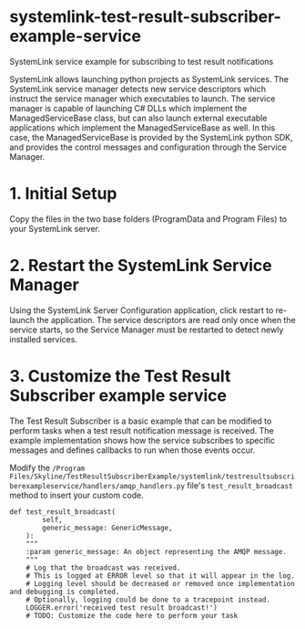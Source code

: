 # systemlink-test-result-subscriber-example-service
SystemLink service example for subscribing to test result notifications

SystemLink allows launching python projects as SystemLink services.  The SystemLink service manager detects new service descriptors which instruct the service manager which executables to launch.  The service manager is capable of launching C# DLLs which implement the ManagedServiceBase class, but can also launch external executable applications which implement the ManagedServiceBase as well.  In this case, the ManagedServiceBase is provided by the SystemLink python SDK, and provides the control messages and configuration through the Service Manager.

# 1.  Initial Setup
Copy the files in the two base folders (ProgramData and Program Files) to your SystemLink server.

# 2.  Restart the SystemLink Service Manager
Using the SystemLink Server Configuration application, click restart to re-launch the application.  The service descriptors are read only once when the service starts, so the Service Manager must be restarted to detect newly installed services.

# 3.  Customize the Test Result Subscriber example service
The Test Result Subscriber is a basic example that can be modified to perform tasks when a test result notification message is received.  The example implementation shows how the service subscribes to specific messages and defines callbacks to run when those events occur.

Modify the ```/Program Files/Skyline/TestResultSubscriberExample/systemlink/testresultsubscriberexampleservice/handlers/amqp_handlers.py``` file's ```test_result_broadcast``` method to insert your custom code.

    def test_result_broadcast(
            self,
            generic_message: GenericMessage,
        ):
        """
        :param generic_message: An object representing the AMQP message.
        """
        # Log that the broadcast was received.
        # This is logged at ERROR level so that it will appear in the log.
        # Logging level should be decreased or removed once implementation and debugging is completed.
        # Optionally, logging could be done to a tracepoint instead.
        LOGGER.error('received test result broadcast!')
        # TODO: Customize the code here to perform your task
